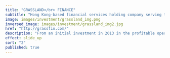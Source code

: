 ```yaml
---
title: "GRASSLAND</br> FINANCE"
subtitle: "Hong Kong-based financial services holding company serving the micro, small and medium-sized enterprises (MSMEs) in China "
image: images/investment/grassland_img.png
inversed_image: images/investment/grassland_img2.jpg
href: "http://grassfin.com/"
description: "From an initial investment in 2013 in the profitable operations in Chifeng, Inner Mongolia started by Accion International in 2009, Grassland now operates in Wanzhou, Chongqing as well and has pending licenses in Hunan and Pudong.  Sagamore is the largest shareholder and is targeting an IPO in 2019."
effect: slide_up
sort: "2"
published: true
---
```


